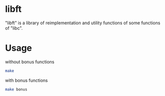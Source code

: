# libft

"libft" is a library of reimplementation and utility functions of some functions of "libc".

# Usage

without bonus functions

```bash
make
```

with bonus functions

```bash
make bonus
```
